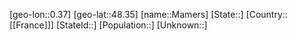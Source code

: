 ﻿---
location: [48.35,0.37]
mapzoom: [7,12] 
mapmarker: city 
type: City
tags:
- geo/City


SpocWebEntityId: 32245
isDeleted: false
confidential: public

---
[geo-lon::0.37]
[geo-lat::48.35]
[name::Mamers]
[State::]
[Country::[[France]]]
[StateId::]
[Population::]
[Unknown::]


